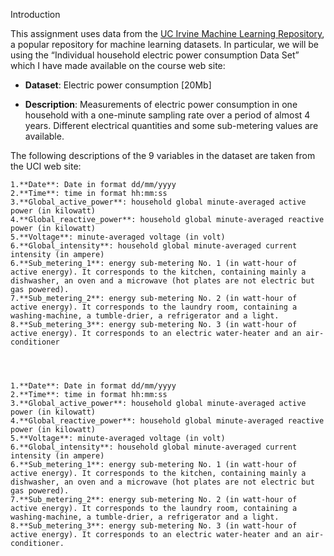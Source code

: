Introduction

This assignment uses data from the [UC Irvine Machine Learning Repository](http://archive.ics.uci.edu/ml/), a popular repository for machine learning datasets. In particular, we will be using the “Individual household electric power consumption Data Set” which I have made available on the course web site:
* **Dataset**: Electric power consumption [20Mb]

* **Description**: Measurements of electric power consumption in one household with a one-minute sampling rate over a period of almost 4 years. Different electrical quantities and some sub-metering values are available.

The following descriptions of the 9 variables in the dataset are taken from the UCI web site:

    1.**Date**: Date in format dd/mm/yyyy
    2.**Time**: time in format hh:mm:ss
    3.**Global_active_power**: household global minute-averaged active power (in kilowatt)
    4.**Global_reactive_power**: household global minute-averaged reactive power (in kilowatt)
    5.**Voltage**: minute-averaged voltage (in volt)
    6.**Global_intensity**: household global minute-averaged current intensity (in ampere)
    6.**Sub_metering_1**: energy sub-metering No. 1 (in watt-hour of active energy). It corresponds to the kitchen, containing mainly a dishwasher, an oven and a microwave (hot plates are not electric but gas powered).
    7.**Sub_metering_2**: energy sub-metering No. 2 (in watt-hour of active energy). It corresponds to the laundry room, containing a washing-machine, a tumble-drier, a refrigerator and a light.
    8.**Sub_metering_3**: energy sub-metering No. 3 (in watt-hour of active energy). It corresponds to an electric water-heater and an air-conditioner
    
    
    
    
    1.**Date**: Date in format dd/mm/yyyy
    2.**Time**: time in format hh:mm:ss
    3.**Global_active_power**: household global minute-averaged active power (in kilowatt)
    4.**Global_reactive_power**: household global minute-averaged reactive power (in kilowatt)
    5.**Voltage**: minute-averaged voltage (in volt)
    6.**Global_intensity**: household global minute-averaged current intensity (in ampere)
    6.**Sub_metering_1**: energy sub-metering No. 1 (in watt-hour of active energy). It corresponds to the kitchen, containing mainly a dishwasher, an oven and a microwave (hot plates are not electric but gas powered).
    7.**Sub_metering_2**: energy sub-metering No. 2 (in watt-hour of active energy). It corresponds to the laundry room, containing a washing-machine, a tumble-drier, a refrigerator and a light.
    8.**Sub_metering_3**: energy sub-metering No. 3 (in watt-hour of active energy). It corresponds to an electric water-heater and an air-conditioner.

